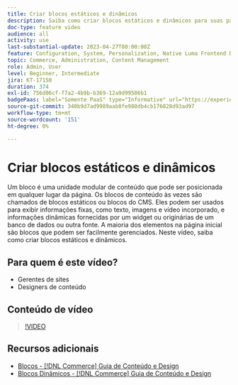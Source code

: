 ```yaml
---
title: Criar blocos estáticos e dinâmicos
description: Saiba como criar blocos estáticos e dinâmicos para suas páginas do CMS de loja.
doc-type: feature video
audience: all
activity: use
last-substantial-update: 2023-04-27T00:00:00Z
feature: Configuration, System, Personalization, Native Luma Frontend Development, Page Content
topic: Commerce, Administration, Content Management
role: Admin, User
level: Beginner, Intermediate
jira: KT-17150
duration: 374
exl-id: 756d06cf-f7a2-4b9b-b369-12a9d99586b1
badgePaas: label="Somente PaaS" type="Informative" url="https://experienceleague.adobe.com/pt-br/docs/commerce/user-guides/product-solutions" tooltip="Aplica-se somente a projetos do Adobe Commerce na nuvem (infraestrutura do PaaS gerenciada pela Adobe) e a projetos locais."
source-git-commit: 340b9d7ad9989aab0fe980db4cb176828d93ad97
workflow-type: tm+mt
source-wordcount: '151'
ht-degree: 0%

---
```


# Criar blocos estáticos e dinâmicos

Um bloco é uma unidade modular de conteúdo que pode ser posicionada em qualquer lugar da página. Os blocos de conteúdo às vezes são chamados de blocos estáticos ou blocos do CMS. Eles podem ser usados para exibir informações fixas, como texto, imagens e vídeo incorporado, e informações dinâmicas fornecidas por um widget ou originárias de um banco de dados ou outra fonte. A maioria dos elementos na página inicial são blocos que podem ser facilmente gerenciados. Neste vídeo, saiba como criar blocos estáticos e dinâmicos.

## Para quem é este vídeo?

- Gerentes de sites
- Designers de conteúdo

## Conteúdo de vídeo

>[!VIDEO](https://video.tv.adobe.com/v/343783?quality=12&learn=on)

## Recursos adicionais

- [Blocos - [!DNL Commerce] Guia de Conteúdo e Design](https://experienceleague.adobe.com/docs/commerce-admin/content-design/elements/blocks/blocks.html?lang=pt-BR)
- [Blocos Dinâmicos - [!DNL Commerce] Guia de Conteúdo e Design](https://experienceleague.adobe.com/docs/commerce-admin/content-design/elements/dynamic-blocks/dynamic-blocks.html?lang=pt-BR)
